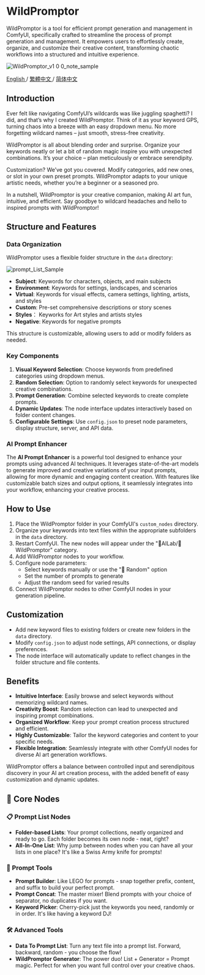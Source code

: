 # WildPromptor

WildPromptor is a tool for efficient prompt generation and management in ComfyUI, specifically crafted to streamline the process of prompt generation and management. It empowers users to effortlessly create, organize, and customize their creative content, transforming chaotic workflows into a structured and intuitive experience.

![WildPromptor_v1 0 0_note_sample](https://github.com/user-attachments/assets/962eccea-c894-42d0-905f-31f9b21611fe)

[English ](README.md) / [繁體中文 ](README.zh-tw.md) / [简体中文 ](README.zh-cn.md)

## Introduction

Ever felt like navigating ComfyUI’s wildcards was like juggling spaghetti? I did, and that’s why I created WildPromptor. Think of it as your keyword GPS, turning chaos into a breeze with an easy dropdown menu. No more forgetting wildcard names – just smooth, stress-free creativity.

WildPromptor is all about blending order and surprise. Organize your keywords neatly or let a bit of random magic inspire you with unexpected combinations. It’s your choice – plan meticulously or embrace serendipity.

Customization? We’ve got you covered. Modify categories, add new ones, or slot in your own preset prompts. WildPromptor adapts to your unique artistic needs, whether you’re a beginner or a seasoned pro.

In a nutshell, WildPromptor is your creative companion, making AI art fun, intuitive, and efficient. Say goodbye to wildcard headaches and hello to inspired prompts with WildPromptor!



## Structure and Features

### Data Organization
WildPromptor uses a flexible folder structure in the `data` directory:

![prompt_List_Sample](https://github.com/user-attachments/assets/3b17c9f2-04c0-4394-9673-3c3ec8898887)

- **Subject**: Keywords for characters, objects, and main subjects
- **Environment**: Keywords for settings, landscapes, and scenarios
- **Virtual**: Keywords for visual effects, camera settings, lighting, artists, and styles
- **Custom**: Pre-set comprehensive descriptions or story scenes
- **Styles**： Keyworks for Art styles and artists styles 
- **Negative**: Keywords for negative prompts

This structure is customizable, allowing users to add or modify folders as needed.

### Key Components
1. **Visual Keyword Selection**: Choose keywords from predefined categories using dropdown menus.
2. **Random Selection**: Option to randomly select keywords for unexpected creative combinations.
3. **Prompt Generation**: Combine selected keywords to create complete prompts.
4. **Dynamic Updates**: The node interface updates interactively based on folder content changes.
5. **Configurable Settings**: Use `config.json` to preset node parameters, display structure, server, and API data.

### AI Prompt Enhancer
The **AI Prompt Enhancer** is a powerful tool designed to enhance your prompts using advanced AI techniques. It leverages state-of-the-art models to generate improved and creative variations of your input prompts, allowing for more dynamic and engaging content creation. With features like customizable batch sizes and output options, it seamlessly integrates into your workflow, enhancing your creative process.

## How to Use

1. Place the WildPromptor folder in your ComfyUI's `custom_nodes` directory.
2. Organize your keywords into text files within the appropriate subfolders in the `data` directory.
3. Restart ComfyUI. The new nodes will appear under the "🧪AILab/🧿WildPromptor" category.
4. Add WildPromptor nodes to your workflow.
5. Configure node parameters:
   - Select keywords manually or use the "🎲 Random" option
   - Set the number of prompts to generate
   - Adjust the random seed for varied results
6. Connect WildPromptor nodes to other ComfyUI nodes in your generation pipeline.

## Customization

- Add new keyword files to existing folders or create new folders in the `data` directory.
- Modify `config.json` to adjust node settings, API connections, or display preferences.
- The node interface will automatically update to reflect changes in the folder structure and file contents.

## Benefits

- **Intuitive Interface**: Easily browse and select keywords without memorizing wildcard names.
- **Creativity Boost**: Random selection can lead to unexpected and inspiring prompt combinations.
- **Organized Workflow**: Keep your prompt creation process structured and efficient.
- **Highly Customizable**: Tailor the keyword categories and content to your specific needs.
- **Flexible Integration**: Seamlessly integrate with other ComfyUI nodes for diverse AI art generation workflows.

WildPromptor offers a balance between controlled input and serendipitous discovery in your AI art creation process, with the added benefit of easy customization and dynamic updates.

## 🌟 Core Nodes

### 📋 Prompt List Nodes
- **Folder-based Lists**: Your prompt collections, neatly organized and ready to go. Each folder becomes its own node - neat, right?
- **All-In-One List**: Why jump between nodes when you can have all your lists in one place? It's like a Swiss Army knife for prompts!

### 🔀 Prompt Tools
- **Prompt Builder**: Like LEGO for prompts - snap together prefix, content, and suffix to build your perfect prompt.
- **Prompt Concat**: The master mixer! Blend prompts with your choice of separator, no duplicates if you want.
- **Keyword Picker**: Cherry-pick just the keywords you need, randomly or in order. It's like having a keyword DJ!

### 🛠️ Advanced Tools
- **Data To Prompt List**: Turn any text file into a prompt list. Forward, backward, random - you choose the flow!
- **WildPromptor Generator**: The power duo! List + Generator = Prompt magic. Perfect for when you want full control over your creative chaos.
